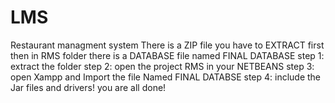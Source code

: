 # LMS
Restaurant managment system There is a ZIP file you have to EXTRACT first then in RMS folder there is a DATABASE file named FINAL DATABASE step 1: extract the folder step 2: open the project RMS in your NETBEANS step 3: open Xampp and Import the file Named FINAL DATABSE step 4: include the Jar files and drivers! you are all done!
